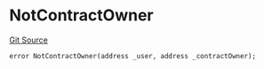 # NotContractOwner
[Git Source](https://github.com/thrackle-io/tron/blob/5d067d497731c6b73733c2217dfac1db063f1640/src/client/token/handler/diamond/HandlerDiamondLib.sol)


```solidity
error NotContractOwner(address _user, address _contractOwner);
```

